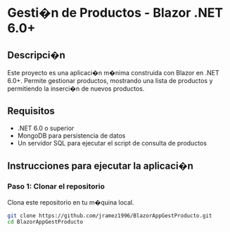 # Gesti�n de Productos - Blazor .NET 6.0+

## Descripci�n
Este proyecto es una aplicaci�n m�nima construida con Blazor en .NET 6.0+. Permite gestionar productos, mostrando una lista de productos y permitiendo la inserci�n de nuevos productos.

## Requisitos
- .NET 6.0 o superior
- MongoDB para persistencia de datos
- Un servidor SQL para ejecutar el script de consulta de productos

## Instrucciones para ejecutar la aplicaci�n

### Paso 1: Clonar el repositorio
Clona este repositorio en tu m�quina local.

```bash
git clone https://github.com/jramez1996/BlazorAppGestProducto.git
cd BlazorAppGestProducto
